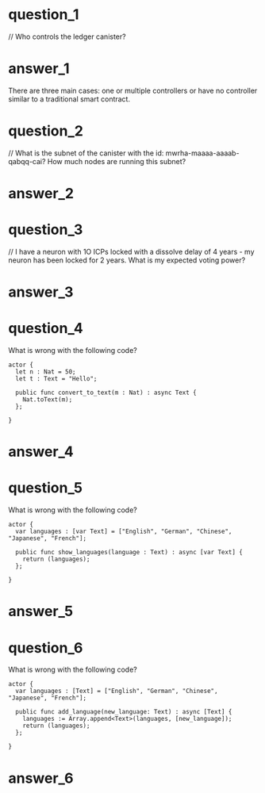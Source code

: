 # question_1

// Who controls the ledger canister?

# answer_1

There are three main cases: one or multiple controllers or have no controller similar to a traditional smart contract.

# question_2

// What is the subnet of the canister with the id: mwrha-maaaa-aaaab-qabqq-cai? How much nodes are running this subnet?

# answer_2

# question_3 

// I have a neuron with 1O ICPs locked with a dissolve delay of 4 years - my neuron has been locked for 2 years. What is my expected voting power?

# answer_3


# question_4

What is wrong with the following code?

```
actor {
  let n : Nat = 50;
  let t : Text = "Hello";

  public func convert_to_text(m : Nat) : async Text {
    Nat.toText(m);
  };
 
}
```

# answer_4

# question_5

What is wrong with the following code?

```
actor {
  var languages : [var Text] = ["English", "German", "Chinese", "Japanese", "French"];

  public func show_languages(language : Text) : async [var Text] {
    return (languages);
  };
 
}
```

# answer_5

# question_6

What is wrong with the following code?

```
actor {
  var languages : [Text] = ["English", "German", "Chinese", "Japanese", "French"];

  public func add_language(new_language: Text) : async [Text] {
    languages := Array.append<Text>(languages, [new_language]);
    return (languages);
  };
 
}
```

# answer_6


